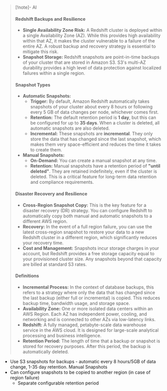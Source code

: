 > [!note]- AI
> #### Redshift Backups and Resilience
> - **Single Availability Zone Risk:** A Redshift cluster is deployed within a single Availability Zone (AZ). While this provides high availability within that AZ, it makes the cluster vulnerable to a failure of the entire AZ. A robust backup and recovery strategy is essential to mitigate this risk.
> - **Snapshot Storage:** Redshift snapshots are point-in-time backups of your cluster that are stored in Amazon S3. S3's multi-AZ durability provides a high level of data protection against localized failures within a single region.
> #### Snapshot Types
> - **Automatic Snapshots:**
>     - **Trigger:** By default, Amazon Redshift automatically takes snapshots of your cluster about every 8 hours or following every 5 GB of data changes per node, whichever comes first.
>     - **Retention:** The default retention period is **1 day**, but this can be configured for up to **35 days**. When a cluster is deleted, all automatic snapshots are also deleted.
>     - **Incremental:** These snapshots are **incremental**. They only store the data that has changed since the last snapshot, which makes them very space-efficient and reduces the time it takes to create them.
> - **Manual Snapshots:**
>     - **On-Demand:** You can create a manual snapshot at any time.
>     - **Retention:** Manual snapshots have a retention period of **"until deleted"**. They are retained indefinitely, even if the cluster is deleted. This is a critical feature for long-term data retention and compliance requirements.
> #### Disaster Recovery and Resilience
> - **Cross-Region Snapshot Copy:** This is the key feature for a disaster recovery (DR) strategy. You can configure Redshift to automatically copy both manual and automatic snapshots to a different AWS region.
> - **Recovery:** In the event of a full region failure, you can use the latest cross-region snapshot to restore your data to a new Redshift cluster in a different region, which significantly reduces your recovery time.
> - **Cost and Management:** Snapshots incur storage charges in your account, but Redshift provides a free storage capacity equal to your provisioned cluster size. Any snapshots beyond that capacity are billed at standard S3 rates.
> #### Definitions
> - **Incremental Process:** In the context of database backups, this refers to a strategy where only the data that has changed since the last backup (either full or incremental) is copied. This reduces backup time, bandwidth usage, and storage space.
> - **Availability Zone:** One or more isolated data centers within an AWS Region. Each AZ has independent power, cooling, and networking and is connected to other AZs via low-latency links.
> - **Redshift:** A fully managed, petabyte-scale data warehouse service in the AWS cloud. It is designed for large-scale analytical processing and business intelligence.
> - **Retention Period:** The length of time that a backup or snapshot is stored for recovery purposes. After this period, the backup is automatically deleted.
> 

- Use S3 snapshots for backups - automatic every 8 hours/5GB of data change, 1-35 day retention. Manual Snapshots
- Can configure snapshots to be copied to another region (in case of region failure)
	- Separate configurable retention period